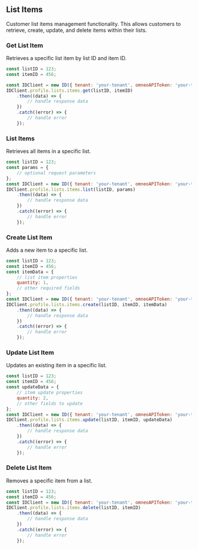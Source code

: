 ## List Items

Customer list items management functionality.
This allows customers to retrieve, create, update, and delete items within their lists.

### Get List Item
Retrieves a specific list item by list ID and item ID.

```javascript
const listID = 123;
const itemID = 456;

const IDClient = new ID({ tenant: 'your-tenant', omneoAPIToken: 'your-token', config: {} })
IDClient.profile.lists.items.get(listID, itemID)
    .then((data) => {
        // handle response data
    })
    .catch((error) => {
        // handle error
    });
```

### List Items

Retrieves all items in a specific list.
```javascript
const listID = 123;
const params = {
    // optional request parameters
};
const IDClient = new ID({ tenant: 'your-tenant', omneoAPIToken: 'your-token', config: {} })
IDClient.profile.lists.items.list(listID, params)
    .then((data) => {
        // handle response data
    })
    .catch((error) => {
        // handle error
    });
```

### Create List Item

Adds a new item to a specific list.
```javascript
const listID = 123;
const itemID = 456;
const itemData = {
    // list item properties
    quantity: 1,
    // other required fields
};
const IDClient = new ID({ tenant: 'your-tenant', omneoAPIToken: 'your-token', config: {} })
IDClient.profile.lists.items.create(listID, itemID, itemData)
    .then((data) => {
        // handle response data
    })
    .catch((error) => {
        // handle error
    });
```

### Update List Item

Updates an existing item in a specific list.
```javascript
const listID = 123;
const itemID = 456;
const updateData = {
    // item update properties
    quantity: 2,
    // other fields to update
};
const IDClient = new ID({ tenant: 'your-tenant', omneoAPIToken: 'your-token', config: {} })
IDClient.profile.lists.items.update(listID, itemID, updateData)
    .then((data) => {
        // handle response data
    })
    .catch((error) => {
        // handle error
    });
```

### Delete List Item

Removes a specific item from a list.
```javascript
const listID = 123;
const itemID = 456;
const IDClient = new ID({ tenant: 'your-tenant', omneoAPIToken: 'your-token', config: {} })
IDClient.profile.lists.items.delete(listID, itemID)
    .then((data) => {
        // handle response data
    })
    .catch((error) => {
        // handle error
    });
```